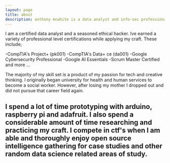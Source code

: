```yaml
---
layout: page
title: about
description: anthony mcwhite is a data analyst and info-sec professional. 
---
```


I am a certified data analyst and a seasoned ethical hacker. Ive earned a variety
of professional level certifications while applying my craft. These include; 

-CompTIA's Project+ (pk001)
-CompTIA's Data+ ce (da001)
-Google Cybersecurity Professional
-Google AI Essentials
-Scrum Master Certified 
and more ...

The majority of my skill set is a product of my passion for tech and creative thinking.
I originally began university for health and human services to become a social worker.
However, after losing my mother I dropped out and did not pursue that career field again.

I spend a lot of time prototyping with arduino, raspberry pi and adafruit. I also spend a 
considerable amount of time researching and practicing my craft. I compete in ctf's when
I am able and thoroughly enjoy open source intelligence gathering for case studies
and other random data science related areas of study. 
---
         
